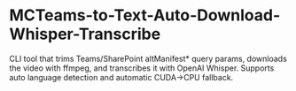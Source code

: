 # MCTeams-to-Text-Auto-Download-Whisper-Transcribe
CLI tool that trims Teams/SharePoint altManifest* query params, downloads the video with ffmpeg, and transcribes it with OpenAI Whisper. Supports auto language detection and automatic CUDA→CPU fallback.
